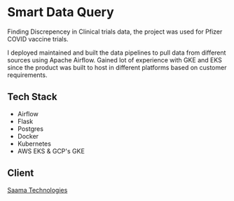 # Smart Data Query

Finding Discrepencey in Clinical trials data, the project was used for Pfizer COVID vaccine trials.

I deployed maintained and built the data pipelines to pull data from different sources using Apache Airflow.
Gained lot of experience with GKE and EKS since the product was built to host in different platforms based on customer requirements.

## Tech Stack 
- Airflow
- Flask
- Postgres
- Docker
- Kubernetes
- AWS EKS & GCP's GKE

## Client 

[Saama Technologies](https://www.saama.com)